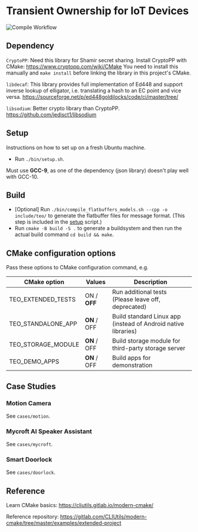 # Transient Ownership for IoT Devices

![Compile Workflow](https://github.com/synergylabs/libtot/actions/workflows/cmake.yml/badge.svg)


## Dependency

`CryptoPP`: Need this library for Shamir secret sharing.
Install CryptoPP with CMake: https://www.cryptopp.com/wiki/CMake
You need to install this manually and `make install` before
linking the library in this project's CMake.

`libdecaf`: This library provides full implementation of Ed448 and support inverse lookup of elligator, i.e. translating a hash to an EC point and vice versa. https://sourceforge.net/p/ed448goldilocks/code/ci/master/tree/

`libsodium`: Better crypto library than CryptoPP. https://github.com/jedisct1/libsodium


## Setup

Instructions on how to set up on a fresh Ubuntu machine.

- Run `./bin/setup.sh`.

Must use **GCC-9**, as one of the dependency (json library) doesn't play well with GCC-10.

## Build

- \[Optional\] Run `./bin/compile_flatbuffers_models.sh --cpp -o include/teo/` to generate the flatbuffer files for message format. (This step is included in the [setup](#setup) script.)
- Run `cmake -B build -S .` to generate a buildsystem and then run the actual build command `cd build && make`. 

## CMake configuration options

Pass these options to CMake configuration command, e.g.

| CMake option | Values | Description |
| ------------ | ------ | ----------- |
| TEO_EXTENDED_TESTS | ON / **OFF** | Run additional tests (Please leave off, deprecated) |
| TEO_STANDALONE_APP | **ON** / OFF | Build standard Linux app (instead of Android native libraries) |
| TEO_STORAGE_MODULE | **ON** / OFF | Build storage module for third-party storage server |
| TEO_DEMO_APPS | **ON** / OFF | Build apps for demonstration |

## Case Studies

### Motion Camera

See `cases/motion`.

### Mycroft AI Speaker Assistant

See `cases/mycroft`.

### Smart Doorlock

See `cases/doorlock`.


## Reference

Learn CMake basics: https://cliutils.gitlab.io/modern-cmake/

Reference repository: https://gitlab.com/CLIUtils/modern-cmake/tree/master/examples/extended-project

